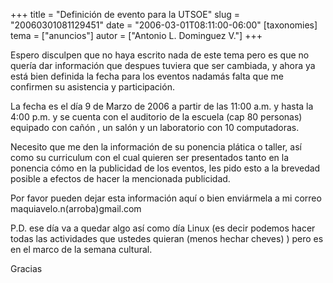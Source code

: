 +++
title = "Definición de evento para la UTSOE"
slug = "20060301081129451"
date = "2006-03-01T08:11:00-06:00"
[taxonomies]
tema = ["anuncios"]
autor = ["Antonio L. Dominguez V."]
+++

Espero disculpen que no haya escrito nada de este tema pero es que no
quería dar información que despues tuviera que ser cambiada, y ahora ya
está bien definida la fecha para los eventos nadamás falta que me
confirmen su asistencia y participación.

La fecha es el día 9 de Marzo de 2006 a partir de las 11:00 a.m. y hasta
la 4:00 p.m. y se cuenta con el auditorio de la escuela (cap 80
personas) equipado con cañón , un salón y un laboratorio con 10
computadoras.

<!-- more -->
Necesito que me den la información de su ponencia plática o taller, así
como su curriculum con el cual quieren ser presentados tanto en la
ponencia cómo en la publicidad de los eventos, les pido esto a la
brevedad posible a efectos de hacer la mencionada publicidad.

Por favor pueden dejar esta información aquí o bien enviármela a mi
correo maquiavelo.n(arroba)gmail.com

P.D. ese día va a quedar algo así como día Linux (es decir podemos hacer
todas las actividades que ustedes quieran (menos hechar cheves) ) pero
es en el marco de la semana cultural.

Gracias
